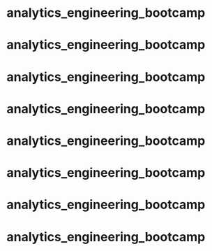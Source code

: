 # analytics_engineering_bootcamp
# analytics_engineering_bootcamp
# analytics_engineering_bootcamp
# analytics_engineering_bootcamp
# analytics_engineering_bootcamp
# analytics_engineering_bootcamp
# analytics_engineering_bootcamp
# analytics_engineering_bootcamp
